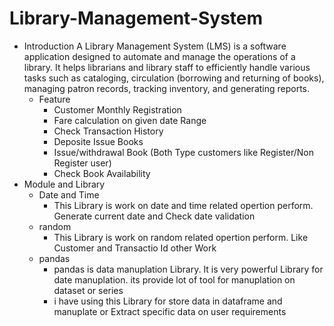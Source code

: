 # Library-Management-System
- Introduction
   A Library Management System (LMS) is a software application designed to automate and manage the operations of a library. It helps librarians and library staff to efficiently handle various tasks such as cataloging, circulation (borrowing and returning of books), managing patron records, tracking inventory, and generating reports.
  - Feature
    - Customer Monthly Registration
    - Fare calculation on given date Range
    - Check Transaction History
    - Deposite Issue Books
    - Issue/withdrawal Book (Both Type customers like Register/Non Register user)
    - Check Book Availability
- Module and Library
  - Date and Time
    - This Library is work on date and time related opertion perform. Generate current date and Check date validation
  - random
    - This Library is work on random related opertion perform. Like Customer and Transactio Id other Work
  - pandas
    - pandas is data manuplation Library. It is very powerful Library for date manuplation. its provide lot of tool for manuplation on dataset or series
    - i have using this Library for store data in dataframe and manuplate or Extract specific data on user requirements 
